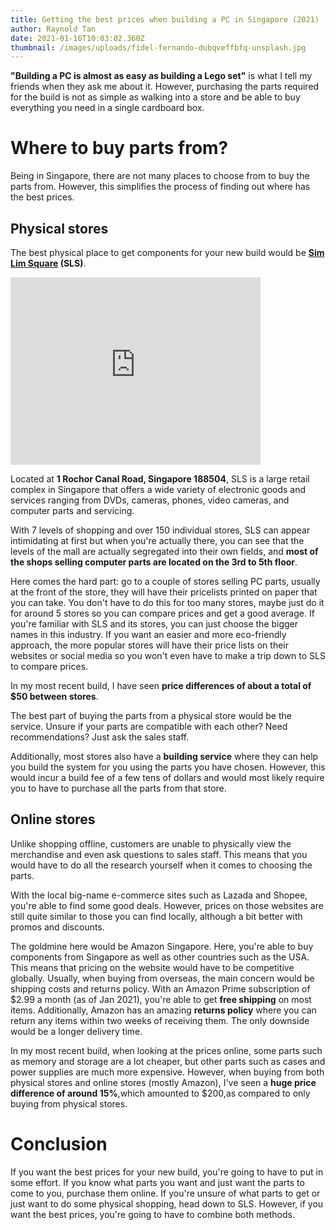 ```yaml
---
title: Getting the best prices when building a PC in Singapore (2021)
author: Raynold Tan
date: 2021-01-16T10:03:02.360Z
thumbnail: /images/uploads/fidel-fernando-dubqveffbfq-unsplash.jpg
---
```

**"Building a PC is almost as easy as building a Lego set"** is what I tell my friends when they ask me about it. However, purchasing the parts required for the build is not as simple as walking into a store and be able to buy everything you need in a single cardboard box.

# Where to buy parts from?

Being in Singapore, there are not many places to choose from to buy the parts from. However, this simplifies the process of finding out where has the best prices.

## Physical stores

The best physical place to get components for your new build would be **[Sim Lim Square](https://simlimsquare.com.sg/) (SLS)**. 

<iframe src="https://www.google.com/maps/embed?pb=!1m18!1m12!1m3!1d3988.7865647417907!2d103.8507321147539!3d1.303043299049612!2m3!1f0!2f0!3f0!3m2!1i1024!2i768!4f13.1!3m3!1m2!1s0x31da19bbd63d9707%3A0xc74a2b4c417f7f3d!2sSim%20Lim%20Square!5e0!3m2!1sen!2ssg!4v1610792742170!5m2!1sen!2ssg" width="400" height="300" frameborder="0" style="border:0;" allowfullscreen="" aria-hidden="false" tabindex="0"></iframe>

Located at **1 Rochor Canal Road, Singapore 188504**, SLS is a large retail complex in Singapore that offers a wide variety of electronic goods and services ranging from DVDs, cameras, phones, video cameras, and computer parts and servicing.

With 7 levels of shopping and over 150 individual stores, SLS can appear intimidating at first but when you're actually there, you can see that the levels of the mall are actually segregated into their own fields, and **most of the shops selling computer parts are located on the 3rd to 5th floor**.

Here comes the hard part: go to a couple of stores selling PC parts, usually at the front of the store, they will have their pricelists printed on paper that you can take. You don't have to do this for too many stores, maybe just do it for around 5 stores so you can compare prices and get a good average. If you're familiar with SLS and its stores, you can just choose the bigger names in this industry. If you want an easier and more eco-friendly approach, the more popular stores will have their price lists on their websites or social media so you won't even have to make a trip down to SLS to compare prices. 

In my most recent build, I have seen **price differences of about a total of $50 between stores**.

The best part of buying the parts from a physical store would be the service. Unsure if your parts are compatible with each other? Need recommendations? Just ask the sales staff.

Additionally, most stores also have a **building service** where they can help you build the system for you using the parts you have chosen. However, this would incur a build fee of a few tens of dollars and would most likely require you to have to purchase all the parts from that store.  

## Online stores

Unlike shopping offline, customers are unable to physically view the merchandise and even ask questions to sales staff. This means that you would have to do all the research yourself when it comes to choosing the parts. 

With the local big-name e-commerce sites such as Lazada and Shopee, you're able to find some good deals. However, prices on those websites are still quite similar to those you can find locally, although a bit better with promos and discounts.

The goldmine here would be Amazon Singapore. Here, you're able to buy components from Singapore as well as other countries such as the USA. This means that pricing on the website would have to be competitive globally. Usually, when buying from overseas, the main concern would be shipping costs and returns policy. With an Amazon Prime subscription of $2.99 a month (as of Jan 2021), you're able to get **free shipping** on most items. Additionally, Amazon has an amazing **returns policy** where you can return any items within two weeks of receiving them. The only downside would be a longer delivery time.

In my most recent build, when looking at the prices online, some parts such as memory and storage are a lot cheaper, but other parts such as cases and power supplies are much more expensive. However, when buying from both physical stores and online stores (mostly Amazon), I've seen a **huge price difference of around 15%**,which amounted to $200,as compared to only buying from physical stores. 

# Conclusion

If you want the best prices for your new build, you're going to have to put in some effort. If you know what parts you want and just want the parts to come to you, purchase them online. If you're unsure of what parts to get or just want to do some physical shopping, head down to SLS. However, if you want the best prices, you're going to have to combine both methods.